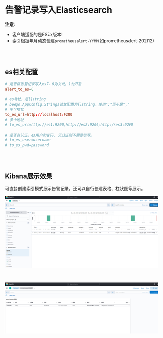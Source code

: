 # 告警记录写入Elasticsearch

**注意**:
- 客户端适配的是ES7.x版本!
- 索引根据年月动态创建`prometheusalert-YYMM`(如prometheusalert-202112)


<br/>
<br/>


## es相关配置

```conf
# 是否将告警记录写入es7，0为关闭，1为开启
alert_to_es=0

# es地址，是[]string
# beego.AppConfig.Strings读取配置为[]string，使用";"而不是","
# 单个地址
to_es_url=http://localhost:9200
# 多个地址
# to_es_url=http://es1:9200;http://es2:9200;http://es3:9200

# 是否有认证，es用户和密码, 无认证则不需要填写。
# to_es_user=username
# to_es_pwd=password
```


<br/>
<br/>


## Kibana展示效果

可直接创建索引模式展示告警记录。还可以自行创建表格、柱状图等展示。

![kibana-index](/doc/images/kibana-index.png)

<br/>

![kibana-table](/doc/images/kibana-table.png)

